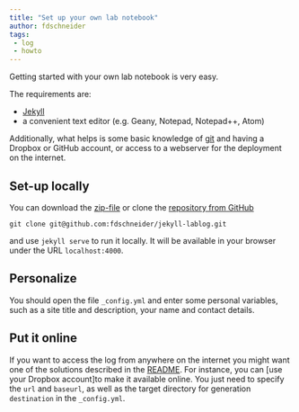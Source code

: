 ```yaml
---
title: "Set up your own lab notebook"
author: fdschneider
tags:
 - log
 - howto
---
```


Getting started with your own lab notebook is very easy.

The requirements are:

- [Jekyll](http://jekyllrb.com/)
- a convenient text editor (e.g. Geany, Notepad, Notepad++, Atom)

Additionally, what helps is some basic knowledge of [git](http://git-scm.com/) and having a Dropbox or GitHub account, or access to a webserver for the deployment on the internet.

## Set-up locally

You can download the [zip-file](https://github.com/fdschneider/jekyll-lablog/archive/dev.zip) or clone the [repository from GitHub](https://github.com/fdschneider/jekyll-lablog)

    git clone git@github.com:fdschneider/jekyll-lablog.git

and use `jekyll serve` to run it locally. It will be available in your browser under the URL `localhost:4000`.


## Personalize

You should open the file `_config.yml` and enter some personal variables, such as a site title and description, your name and contact details.


## Put it online

If you want to access the log from anywhere on the internet you might want one of the solutions described in the  [README](https://github.com/fdschneider/jekyll-lablog#deployment). For instance, you can [use your Dropbox account]to make it available online. You just need to specify the `url` and `baseurl`, as well as the target directory for generation `destination` in the `_config.yml`.
